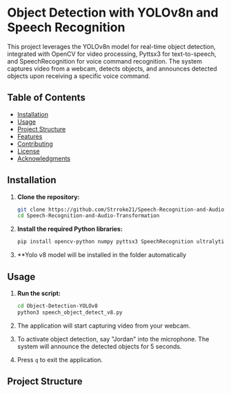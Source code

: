 # Object Detection with YOLOv8n and Speech Recognition

This project leverages the YOLOv8n model for real-time object detection, integrated with OpenCV for video processing, Pyttsx3 for text-to-speech, and SpeechRecognition for voice command recognition. The system captures video from a webcam, detects objects, and announces detected objects upon receiving a specific voice command.

## Table of Contents

- [Installation](#installation)
- [Usage](#usage)
- [Project Structure](#project-structure)
- [Features](#features)
- [Contributing](#contributing)
- [License](#license)
- [Acknowledgments](#acknowledgments)

## Installation

1. **Clone the repository:**
    ```bash
    git clone https://github.com/Strroke21/Speech-Recognition-and-Audio-Transformation.git
    cd Speech-Recognition-and-Audio-Transformation
    ```

2. **Install the required Python libraries:**
    ```bash
    pip install opencv-python numpy pyttsx3 SpeechRecognition ultralytics
    ```

3. **Yolo v8 model will be installed in the folder automatically

## Usage

1. **Run the script:**
    ```bash
    cd Object-Detection-YOLOv8
    python3 speech_object_detect_v8.py
    ```

2. The application will start capturing video from your webcam.

3. To activate object detection, say "Jordan" into the microphone. The system will announce the detected objects for 5 seconds.

4. Press `q` to exit the application.

## Project Structure

